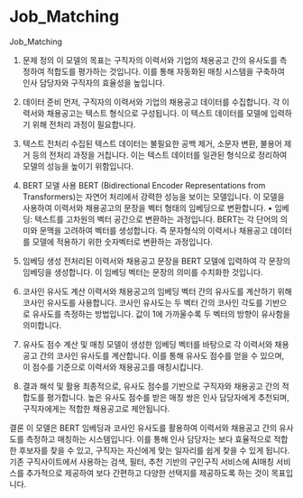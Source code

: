 # Job_Matching
Job_Matching

1. 문제 정의
이 모델의 목표는 구직자의 이력서와 기업의 채용공고 간의 유사도를 측정하여 적합도를 평가하는 것입니다. 이를 통해 자동화된 매칭 시스템을 구축하여 인사 담당자와 구직자의 효율성을 높입니다.

3. 데이터 준비
먼저, 구직자의 이력서와 기업의 채용공고 데이터를 수집합니다. 각 이력서와 채용공고는 텍스트 형식으로 구성됩니다. 이 텍스트 데이터를 모델에 입력하기 위해 전처리 과정이 필요합니다.

5. 텍스트 전처리
수집된 텍스트 데이터는 불필요한 공백 제거, 소문자 변환, 불용어 제거 등의 전처리 과정을 거칩니다. 이는 텍스트 데이터를 일관된 형식으로 정리하여 모델의 성능을 높이기 위함입니다.

7. BERT 모델 사용
BERT (Bidirectional Encoder Representations from Transformers)는 자연어 처리에서 강력한 성능을 보이는 모델입니다. 이 모델을 사용하여 이력서와 채용공고의 문장을 벡터 형태의 임베딩으로 변환합니다.
•  임베딩: 텍스트를 고차원의 벡터 공간으로 변환하는 과정입니다. BERT는 각 단어의 의미와 문맥을 고려하여 벡터를 생성합니다. 즉 문자형식의 이력서나 채용공고 데이터를 모델에 적용하기 위한 숫자벡터로 변환하는 과정입니다. 

8. 임베딩 생성
전처리된 이력서와 채용공고 문장을 BERT 모델에 입력하여 각 문장의 임베딩을 생성합니다. 이 임베딩 벡터는 문장의 의미를 수치화한 것입니다.

9. 코사인 유사도 계산
이력서와 채용공고의 임베딩 벡터 간의 유사도를 계산하기 위해 코사인 유사도를 사용합니다. 코사인 유사도는 두 벡터 간의 코사인 각도를 기반으로 유사도를 측정하는 방법입니다. 값이 1에 가까울수록 두 벡터의 방향이 유사함을 의미합니다.

10. 유사도 점수 계산 및 매칭
모델이 생성한 임베딩 벡터를 바탕으로 각 이력서와 채용공고 간의 코사인 유사도를 계산합니다. 이를 통해 유사도 점수를 얻을 수 있으며, 이 점수를 기준으로 이력서와 채용공고를 매칭시킵니다.

11. 결과 해석 및 활용
최종적으로, 유사도 점수를 기반으로 구직자와 채용공고 간의 적합도를 평가합니다. 높은 유사도 점수를 받은 매칭 쌍은 인사 담당자에게 추천되며, 구직자에게는 적합한 채용공고로 제안됩니다.

결론
이 모델은 BERT 임베딩과 코사인 유사도를 활용하여 이력서와 채용공고 간의 유사도를 측정하고 매칭하는 시스템입니다. 이를 통해 인사 담당자는 보다 효율적으로 적합한 후보자를 찾을 수 있고, 구직자는 자신에게 맞는 일자리를 쉽게 찾을 수 있게 됩니다. 기존 구직사이트에서 사용하는 검색, 필터, 추천 기반의 구인구직 서비스에 AI매칭 서비스를 추가적으로 제공하여 보다 간편하고 다양한 선택지를 제공하도록 하는 것이 목표입니다.
